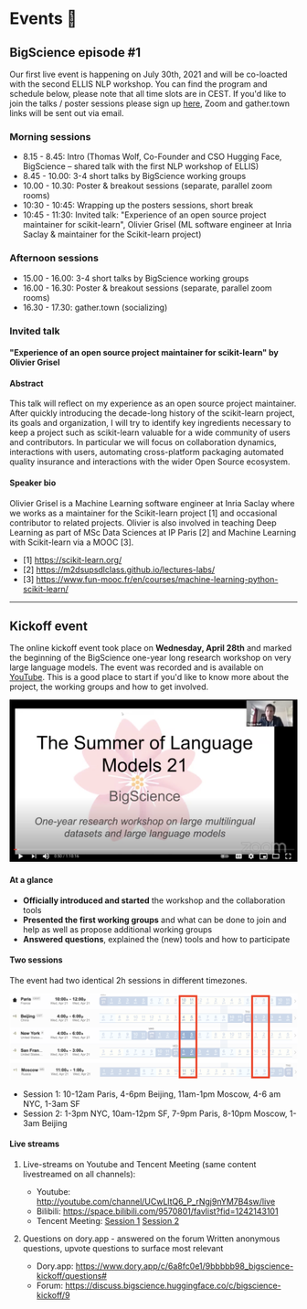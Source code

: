 # Events 🌸

## BigScience episode #1

Our first live event is happening on July 30th, 2021 and will be co-loacted with the second ELLIS NLP workshop. You can find the program and schedule below, please note that all time slots are in CEST. If you'd like to join the talks / poster sessions please sign up [here](https://forms.gle/hVPFPBoesKgxKLV2A), Zoom and gather.town links will be sent out via email.

### Morning sessions

- 8.15 - 8.45: Intro (Thomas Wolf, Co-Founder and CSO Hugging Face, BigScience – shared talk with the first NLP workshop of ELLIS)
- 8.45 - 10.00: 3-4 short talks by BigScience working groups
- 10.00 - 10.30: Poster & breakout sessions (separate, parallel zoom rooms)
- 10:30 - 10:45: Wrapping up the posters sessions, short break
- 10:45 - 11:30: Invited talk: "Experience of an open source project maintainer for scikit-learn", Olivier Grisel (ML software engineer at Inria Saclay & maintainer for the Scikit-learn project)

### Afternoon sessions

- 15.00 - 16.00: 3-4 short talks by BigScience working groups
- 16.00 - 16.30: Poster & breakout sessions (separate, parallel zoom rooms)
- 16.30 - 17.30: gather.town (socializing)

### Invited talk

#### "Experience of an open source project maintainer for scikit-learn" by Olivier Grisel

#### Abstract

This talk will reflect on my experience as an open source project maintainer. After quickly introducing the decade-long history of the scikit-learn project, its goals and organization, I will try to identify key ingredients necessary to keep a project such as scikit-learn valuable for a wide community of users and contributors. In particular we will focus on collaboration dynamics, interactions with users, automating cross-platform packaging automated quality insurance and interactions with the wider Open Source ecosystem.

#### Speaker bio

Olivier Grisel is a Machine Learning software engineer at Inria Saclay where we works as a maintainer for the Scikit-learn project [1] and occasional contributor to related projects. Olivier is also involved in teaching Deep Learning as part of MSc Data Sciences at IP Paris [2] and Machine Learning with Scikit-learn via a MOOC [3].

- [1] https://scikit-learn.org/
- [2] https://m2dsupsdlclass.github.io/lectures-labs/
- [3] https://www.fun-mooc.fr/en/courses/machine-learning-python-scikit-learn/


- - -

## Kickoff event

The online kickoff event took place on **Wednesday, April 28th** and marked the beginning of the BigScience one-year long research workshop on very large language models. The event was recorded and is available on [YouTube](https://www.youtube.com/watch?v=TMBcm0TByF4). This is a good place to start if you'd like to know more about the project, the working groups and how to get involved.

![](uploads/images/bigscience_YT_screenshot.png)

#### At a glance

*   **Officially introduced and started** the workshop and the collaboration tools
*   **Presented the first working groups** and what can be done to join and help as well as propose additional working groups
*   **Answered questions**, explained the (new) tools and how to participate

#### Two sessions

The event had two identical 2h sessions in different timezones.

![schedule](uploads/images/schedule.png "schedule")

- Session 1: 10-12am Paris, 4-6pm Beijing, 11am-1pm Moscow, 4-6 am NYC, 1-3am SF
- Session 2: 1-3pm NYC, 10am-12pm SF, 7-9pm Paris, 8-10pm Moscow, 1-3am Beijing

#### Live streams

1. Live-streams on Youtube and Tencent Meeting (same content livestreamed on all channels):
    - Youtube: http://youtube.com/channel/UCwLltQ6_P_rNgj9nYM7B4sw/live
    - Bilibili: https://space.bilibili.com/9570801/favlist?fid=1242143101
    - Tencent Meeting: [Session 1](https://meeting.tencent.com/s/jrZd4hEq5k2V) [Session 2](https://meeting.tencent.com/s/JGBUgYP1gK7K)

2. Questions on dory.app - answered on the forum
    Written anonymous questions, upvote questions to surface most relevant
    - Dory.app: https://www.dory.app/c/6a8fc0e1/9bbbbb98_bigscience-kickoff/questions#
    - Forum: https://discuss.bigscience.huggingface.co/c/bigscience-kickoff/9 
